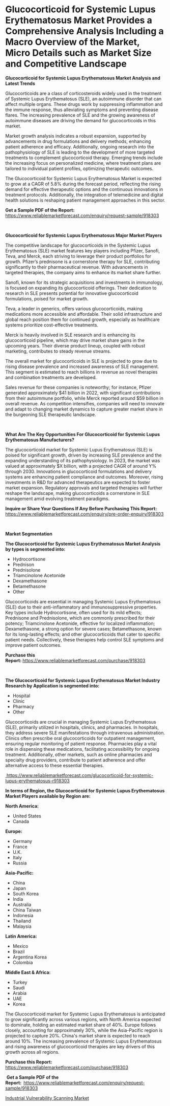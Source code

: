 <p><h1>Glucocorticoid for Systemic Lupus Erythematosus Market Provides a Comprehensive Analysis Including a Macro Overview of the Market, Micro Details such as Market Size and Competitive Landscape</h1></p><p><strong>Glucocorticoid for Systemic Lupus Erythematosus Market Analysis and Latest Trends</strong></p>
<p><p>Glucocorticoids are a class of corticosteroids widely used in the treatment of Systemic Lupus Erythematosus (SLE), an autoimmune disorder that can affect multiple organs. These drugs work by suppressing inflammation and the immune response, thus alleviating symptoms and preventing disease flares. The increasing prevalence of SLE and the growing awareness of autoimmune diseases are driving the demand for glucocorticoids in this market.</p><p>Market growth analysis indicates a robust expansion, supported by advancements in drug formulations and delivery methods, enhancing patient adherence and efficacy. Additionally, ongoing research into the pathophysiology of SLE is leading to the development of more targeted treatments to complement glucocorticoid therapy. Emerging trends include the increasing focus on personalized medicine, where treatment plans are tailored to individual patient profiles, optimizing therapeutic outcomes.</p><p>The Glucocorticoid for Systemic Lupus Erythematosus Market is expected to grow at a CAGR of 5.8% during the forecast period, reflecting the rising demand for effective therapeutic options and the continuous innovations in treatment protocols. Additionally, the integration of telemedicine and digital health solutions is reshaping patient management approaches in this sector.</p></p>
<p><strong>Get a Sample PDF of the Report:&nbsp;</strong> <a href="https://www.reliablemarketforecast.com/enquiry/request-sample/918303?utm_campaign=2779&utm_medium=2&utm_source=Github&utm_content=ia&utm_term=07032025&utm_id=glucocorticoid-for-systemic-lupus-erythematosus">https://www.reliablemarketforecast.com/enquiry/request-sample/918303</a></p>
<p>&nbsp;</p>
<p><strong>Glucocorticoid for Systemic Lupus Erythematosus Major Market Players</strong></p>
<p><p>The competitive landscape for glucocorticoids in the Systemic Lupus Erythematosus (SLE) market features key players including Pfizer, Sanofi, Teva, and Merck, each striving to leverage their product portfolios for growth. Pfizer’s prednisone is a cornerstone therapy for SLE, contributing significantly to their pharmaceutical revenue. With advancements in targeted therapies, the company aims to enhance its market share further.</p><p>Sanofi, known for its strategic acquisitions and investments in immunology, is focused on expanding its glucocorticoid offerings. Their dedication to research in SLE presents potential for innovative glucocorticoid formulations, poised for market growth.</p><p>Teva, a leader in generics, offers various glucocorticoids, making medications more accessible and affordable. Their solid infrastructure and global reach position them for continued growth, especially as healthcare systems prioritize cost-effective treatments.</p><p>Merck is heavily involved in SLE research and is enhancing its glucocorticoid pipeline, which may drive market share gains in the upcoming years. Their diverse product lineup, coupled with robust marketing, contributes to steady revenue streams.</p><p>The overall market for glucocorticoids in SLE is projected to grow due to rising disease prevalence and increased awareness of SLE management. This segment is estimated to reach billions in revenue as novel therapies and combination treatments are developed.</p><p>Sales revenue for these companies is noteworthy; for instance, Pfizer generated approximately $41 billion in 2022, with significant contributions from their autoimmune portfolio, while Merck reported around $59 billion in overall revenue. As competition intensifies, companies will need to innovate and adapt to changing market dynamics to capture greater market share in the burgeoning SLE therapeutic landscape.</p></p>
<p>&nbsp;</p>
<p><strong>What Are The Key Opportunities For Glucocorticoid for Systemic Lupus Erythematosus Manufacturers?</strong></p>
<p><p>The glucocorticoid market for Systemic Lupus Erythematosus (SLE) is poised for significant growth, driven by increasing SLE prevalence and the expanding understanding of its pathophysiology. In 2023, the market was valued at approximately $X billion, with a projected CAGR of around Y% through 2030. Innovations in glucocorticoid formulations and delivery systems are enhancing patient compliance and outcomes. Moreover, rising investments in R&D for advanced therapeutics are expected to foster market expansion. Regulatory approvals and targeted therapies will further reshape the landscape, making glucocorticoids a cornerstone in SLE management amid evolving treatment paradigms.</p></p>
<p><strong>Inquire or Share Your Questions If Any Before Purchasing This Report:</strong> <a href="https://www.reliablemarketforecast.com/enquiry/pre-order-enquiry/918303?utm_campaign=2779&utm_medium=2&utm_source=Github&utm_content=ia&utm_term=07032025&utm_id=glucocorticoid-for-systemic-lupus-erythematosus">https://www.reliablemarketforecast.com/enquiry/pre-order-enquiry/918303</a></p>
<p>&nbsp;</p>
<p><strong>Market Segmentation</strong></p>
<p><strong>The Glucocorticoid for Systemic Lupus Erythematosus Market Analysis by types is segmented into:</strong></p>
<p><ul><li>Hydrocortisone</li><li>Prednison</li><li>Prednisolone</li><li>Triamcinolone Acetonide</li><li>Dexamethasone</li><li>Betamethasone</li><li>Other</li></ul></p>
<p><p>Glucocorticoids are essential in managing Systemic Lupus Erythematosus (SLE) due to their anti-inflammatory and immunosuppressive properties. Key types include Hydrocortisone, often used for its mild effects; Prednisone and Prednisolone, which are commonly prescribed for their potency; Triamcinolone Acetonide, effective for localized inflammation; Dexamethasone, a strong option for severe cases; Betamethasone, known for its long-lasting effects; and other glucocorticoids that cater to specific patient needs. Collectively, these therapies help control SLE symptoms and improve patient outcomes.</p></p>
<p><strong>Purchase this Report:&nbsp;</strong><a href="https://www.reliablemarketforecast.com/purchase/918303?utm_campaign=2779&utm_medium=2&utm_source=Github&utm_content=ia&utm_term=07032025&utm_id=glucocorticoid-for-systemic-lupus-erythematosus">https://www.reliablemarketforecast.com/purchase/918303</a></p>
<p>&nbsp;</p>
<p><strong>The Glucocorticoid for Systemic Lupus Erythematosus Market Industry Research by Application is segmented into:</strong></p>
<p><ul><li>Hospital</li><li>Clinic</li><li>Pharmacy</li><li>Other</li></ul></p>
<p><p>Glucocorticoids are crucial in managing Systemic Lupus Erythematosus (SLE), primarily utilized in hospitals, clinics, and pharmacies. In hospitals, they address severe SLE manifestations through intravenous administration. Clinics often prescribe oral glucocorticoids for outpatient management, ensuring regular monitoring of patient response. Pharmacies play a vital role in dispensing these medications, facilitating accessibility for ongoing treatment. Additionally, other markets, such as online pharmacies and specialty drug providers, contribute to patient adherence and offer alternative access to these essential therapies.</p></p>
<p><a href="https://www.reliablemarketforecast.com/glucocorticoid-for-systemic-lupus-erythematosus-r918303?utm_campaign=2779&utm_medium=2&utm_source=Github&utm_content=ia&utm_term=07032025&utm_id=glucocorticoid-for-systemic-lupus-erythematosus">&nbsp;https://www.reliablemarketforecast.com/glucocorticoid-for-systemic-lupus-erythematosus-r918303</a></p>
<p><strong>In terms of Region, the Glucocorticoid for Systemic Lupus Erythematosus Market Players available by Region are:</strong></p>
<p>
    <p> <strong> North America: </strong>
        <ul>
            <li>United States</li>
            <li>Canada</li>
        </ul>
        </p> 
    <p> <strong> Europe: </strong>
        <ul>
            <li>Germany</li>
            <li>France</li>
            <li>U.K.</li>
            <li>Italy</li>
            <li>Russia</li>
        </ul>
        </p> 
    <p> <strong> Asia-Pacific: </strong>
        <ul>
            <li>China</li>
            <li>Japan</li>
            <li>South Korea</li>
            <li>India</li>
            <li>Australia</li>
            <li>China Taiwan</li>
            <li>Indonesia</li>
            <li>Thailand</li>
            <li>Malaysia</li>
        </ul>
        </p> 
    <p> <strong> Latin America: </strong>
        <ul>
            <li>Mexico</li>
            <li>Brazil</li>
            <li>Argentina Korea</li>
            <li>Colombia</li>
        </ul>
        </p> 
    <p> <strong> Middle East & Africa: </strong>
        <ul>
            <li>Turkey</li>
            <li>Saudi</li>
            <li>Arabia</li>
            <li>UAE</li>
            <li>Korea</li>
        </ul>
    </p>
    </p>
<p><p>The Glucocorticoid market for Systemic Lupus Erythematosus is anticipated to grow significantly across various regions, with North America expected to dominate, holding an estimated market share of 40%. Europe follows closely, accounting for approximately 30%, while the Asia-Pacific region is projected to capture 20%. China's market share is expected to reach around 10%. The increasing prevalence of Systemic Lupus Erythematosus and rising awareness of glucocorticoid therapies are key drivers of this growth across all regions.</p></p>
<p><strong>Purchase this Report: </strong><a href="https://www.reliablemarketforecast.com/purchase/918303?utm_campaign=2779&utm_medium=2&utm_source=Github&utm_content=ia&utm_term=07032025&utm_id=glucocorticoid-for-systemic-lupus-erythematosus">https://www.reliablemarketforecast.com/purchase/918303</a></p>
<p>&nbsp;<strong>Get a Sample PDF of the Report:&nbsp;&nbsp;</strong><a href="https://www.reliablemarketforecast.com/enquiry/request-sample/918303?utm_campaign=2779&utm_medium=2&utm_source=Github&utm_content=ia&utm_term=07032025&utm_id=glucocorticoid-for-systemic-lupus-erythematosus">https://www.reliablemarketforecast.com/enquiry/request-sample/918303</a></p>
<p><strong></strong></p>
<p><p><a href="https://github.com/kimberjam0i/Market-Research-Report-List-1/blob/main/industrial-vulnerability-scanning-market.md?utm_campaign=2779&utm_medium=2&utm_source=Github&utm_content=ia&utm_term=07032025&utm_id=glucocorticoid-for-systemic-lupus-erythematosus">Industrial Vulnerability Scanning Market</a></p></p>
